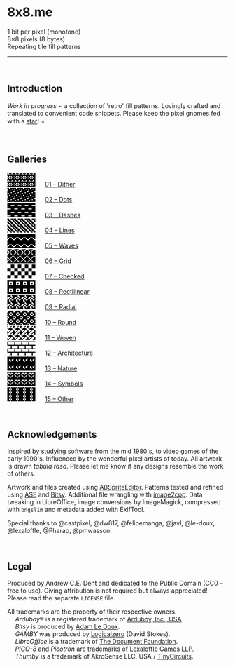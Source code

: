# 8x8.me

1 bit per pixel (monotone)  
8×8 pixels (8 bytes)  
Repeating tile fill patterns  

---
<br>


## Introduction

*Work in progress* ~ a collection of 'retro' fill patterns. Lovingly crafted and translated to convenient code snippets. Please keep the pixel gnomes fed with a [star](https://github.com/ace-dent/8x8.me/stargazers)! ⭐️


<br>


## Galleries
  
![](/previews/BayerDither05.png) &emsp; [01 – Dither](/01-Dither/README.md#gallery)  
![](/previews/Confetti.png) &emsp; [02 – Dots](/02-Dots/README.md#gallery)  
![](previews/HorizontalDash.png) &emsp; [03 – Dashes](/03-Dashes/README.md#gallery)  
![](previews/DexterPinstripeMedium.png) &emsp; [04 – Lines](/04-Lines/README.md#gallery)  
![](/previews/Tidal.png) &emsp; [05 – Waves](/05-Waves/README.md#gallery)  
![](/previews/GridDiagonal.png) &emsp; [06 – Grid](/06-Grid/README.md#gallery)  
![](/previews/Check.png) &emsp; [07 – Checked](/07-Checked/README.md#gallery)  
![](/previews/Box.png) &emsp; [08 – Rectilinear](/08-Rectilinear/README.md#gallery)  
![](previews/Spokes.png) &emsp; [09 – Radial](/09-Radial/README.md#gallery)  
![](previews/AnnuletCoAnnulet.png) &emsp; [10 – Round](/10-Round/README.md#gallery)  
![](/previews/Weave.png) &emsp; [11 – Woven](/11-Woven/README.md#gallery)  
![](/previews/Brick.png) &emsp; [12 – Architecture](/12-Architecture/README.md#gallery)  
![](/previews/Leaves.png) &emsp; [13 – Nature](/13-Nature/README.md#gallery)  
![](/previews/Heart.png) &emsp; [14 – Symbols](/14-Symbols/README.md#gallery)  
![](/previews/Chain.png) &emsp; [15 – Other](/15-Other/README.md#gallery)


<br>

## Acknowledgements

Inspired by studying software from the mid 1980's, to video games of the early 1990's. Influenced by the wonderful pixel artists of today. All artwork is drawn *tabula rasa*. Please let me know if any designs resemble the work of others.

Artwork and files created using [ABSpriteEditor](https://github.com/Pharap/ABSpriteEditor). Patterns tested and refined using [ASE](https://github.com/pmwasson/ASE) and [Bitsy](https://ledoux.itch.io/bitsy).  Additional file wrangling with [image2cpp](https://javl.github.io/image2cpp/). Data tweaking in LibreOffice, image conversions by ImageMagick, compressed with `pngslim` and metadata added with ExifTool.

Special thanks to @castpixel, @dw817, @felipemanga, @javl, @le-doux, @lexaloffle, @Pharap, @pmwasson.


<br>

## Legal
Produced by Andrew C.E. Dent and dedicated to the Public Domain (CC0 – free to use). Giving attribution is not required but always appreciated! Please read the separate `LICENSE` file.

All trademarks are the property of their respective owners.  
&emsp; *Arduboy*® is a registered trademark of [Arduboy, Inc., USA](https://www.arduboy.com).  
&emsp; *Bitsy* is produced by [Adam Le Doux](https://bitsy.org).  
&emsp; *GAMBY* was produced by [Logicalzero](http://logicalzero.com/gamby/) (David Stokes).  
&emsp; *LibreOffice* is a trademark of [The Document Foundation](https://www.libreoffice.org).  
&emsp; *PICO-8* and *Picotron* are trademarks of [Lexaloffle Games LLP](https://www.lexaloffle.com).  
&emsp; *Thumby* is a trademark of AkroSense LLC, USA / [TinyCircuits](https://thumby.us).
